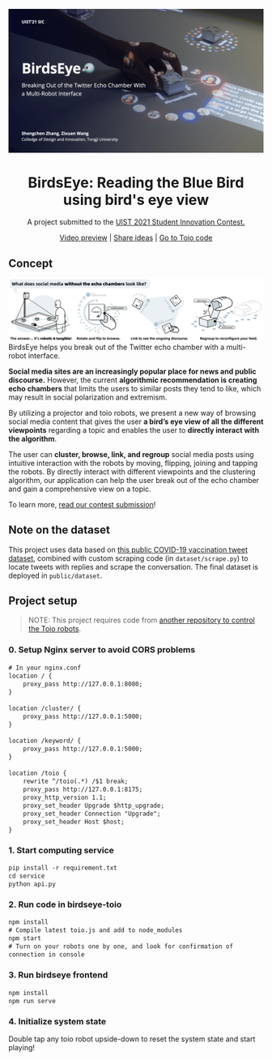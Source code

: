 ![BirdsEye by Shengchen Zhang and Zixuan Wang](./assets/cover.png)

<h1 align="center">BirdsEye: Reading the Blue Bird using bird's eye view</h1>
<p align="center">A project submitted to the <a href="https://uist.acm.org/uist2021/cfp.html#sic">UIST 2021 Student Innovation Contest.</p>
<p align="center">
  <a href="https://drive.google.com/file/d/1t6ZZkvQ8wNURpF4umpO3X2qT0VfmAlvU/view">Video preview</a> | <a href="https://github.com/shaunabanana/birdseye/issues">Share ideas</a> | <a href="https://github.com/shaunabanana/birdseye-toio">Go to Toio code</a>
</p>

## Concept
![An image showing rotating, reclustering, and linking robot to read Tweets](./assets/concept.png)
BirdsEye helps you break out of the Twitter echo chamber with a multi-robot interface.

**Social media sites are an increasingly popular place for news and public discourse.** However, the current **algorithmic recommendation is creating echo chambers** that limits the users to similar posts they tend to like, which may result in social polarization and extremism.

By utilizing a projector and toio robots, we present a new way of browsing social media content that gives the user **a bird’s eye view of all the different viewpoints** regarding a topic and enables the user to **directly interact with the algorithm**.

The user can **cluster, browse, link, and regroup** social media posts using intuitive interaction with the robots by moving, flipping, joining and tapping the robots. By directly interact with different viewpoints and the clustering algorithm, our application can help the user break out of the echo chamber and gain a comprehensive view on a topic.

To learn more, [read our contest submission](https://shengchen.design/files/birdseye_uist21_sic.pdf)!

## Note on the dataset
This project uses data based on [this public COVID-19 vaccination tweet dataset](https://www.kaggle.com/gpreda/all-covid19-vaccines-tweets), combined with custom scraping code (in `dataset/scrape.py`) to locate tweets with replies and scrape the conversation. The final dataset is deployed in `public/dataset`.

## Project setup
> NOTE: This project requires code from [another repository to control the Toio robots](https://github.com/shaunabanana/birdseye-toio).

### 0. Setup Nginx server to avoid CORS problems
```
# In your nginx.conf
location / {
    proxy_pass http://127.0.0.1:8080;
}

location /cluster/ {
    proxy_pass http://127.0.0.1:5000;
}

location /keyword/ {
    proxy_pass http://127.0.0.1:5000;
}

location /toio {
    rewrite ^/toio(.*) /$1 break;
    proxy_pass http://127.0.0.1:8175;
    proxy_http_version 1.1;
    proxy_set_header Upgrade $http_upgrade;
    proxy_set_header Connection "Upgrade";
    proxy_set_header Host $host;
}
```

### 1. Start computing service
```
pip install -r requirement.txt
cd service
python api.py
```

### 2. Run code in birdseye-toio
```
npm install
# Compile latest toio.js and add to node_modules
npm start
# Turn on your robots one by one, and look for confirmation of connection in console
```

### 3. Run birdseye frontend
```
npm install
npm run serve
```

### 4. Initialize system state
Double tap any toio robot upside-down to reset the system state and start playing!
